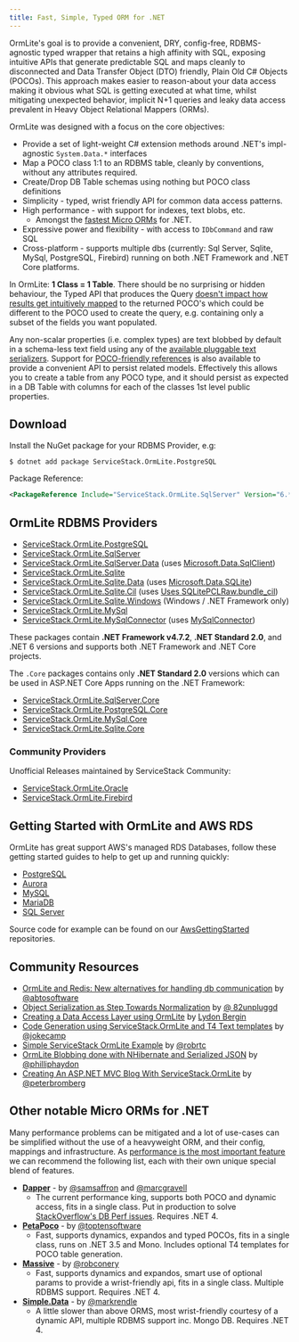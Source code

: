 ```yaml
---
title: Fast, Simple, Typed ORM for .NET
---
```


OrmLite's goal is to provide a convenient, DRY, config-free, RDBMS-agnostic typed wrapper that retains
a high affinity with SQL, exposing intuitive APIs that generate predictable SQL and maps cleanly to
 disconnected and Data Transfer Object (DTO) friendly, Plain Old C# Objects (POCOs). This approach makes easier to reason-about your data access making
it obvious what SQL is getting executed at what time, whilst mitigating unexpected behavior,
implicit N+1 queries and leaky data access prevalent in Heavy Object Relational Mappers (ORMs).

OrmLite was designed with a focus on the core objectives:

* Provide a set of light-weight C# extension methods around .NET's impl-agnostic `System.Data.*` interfaces
* Map a POCO class 1:1 to an RDBMS table, cleanly by conventions, without any attributes required.
* Create/Drop DB Table schemas using nothing but POCO class definitions
* Simplicity - typed, wrist friendly API for common data access patterns.
* High performance - with support for indexes, text blobs, etc.
    * Amongst the [fastest Micro ORMs](https://servicestackv3.github.io/Mono/src/Mono/benchmarks/default.htm) for .NET.
* Expressive power and flexibility - with access to `IDbCommand` and raw SQL
* Cross-platform - supports multiple dbs (currently: Sql Server, Sqlite, MySql, PostgreSQL, Firebird) running on both .NET Framework and .NET Core platforms.

In OrmLite: **1 Class = 1 Table**. There should be no surprising or hidden behaviour, the Typed API
that produces the Query
[doesn't impact how results get intuitively mapped](http://stackoverflow.com/a/37443162/85785)
to the returned POCO's which could be different to the POCO used to create the query, e.g. containing only
a subset of the fields you want populated.

Any non-scalar properties (i.e. complex types) are text blobbed by default in a schema-less text field
using any of the [available pluggable text serializers](#pluggable-complex-type-serializers).
Support for [POCO-friendly references](#reference-support-poco-style) is also available to provide
a convenient API to persist related models. Effectively this allows you to create a table from any
POCO type, and it should persist as expected in a DB Table with columns for each of the classes 1st
level public properties.

## Download

Install the NuGet package for your RDBMS Provider, e.g:

```
$ dotnet add package ServiceStack.OrmLite.PostgreSQL
```

Package Reference:

```xml
<PackageReference Include="ServiceStack.OrmLite.SqlServer" Version="6.*" />
```

## OrmLite RDBMS Providers

- [ServiceStack.OrmLite.PostgreSQL](http://nuget.org/List/Packages/ServiceStack.OrmLite.PostgreSQL)
- [ServiceStack.OrmLite.SqlServer](http://nuget.org/List/Packages/ServiceStack.OrmLite.SqlServer)
- [ServiceStack.OrmLite.SqlServer.Data](http://nuget.org/List/Packages/ServiceStack.OrmLite.SqlServer.Data) (uses [Microsoft.Data.SqlClient](https://devblogs.microsoft.com/dotnet/introducing-the-new-microsoftdatasqlclient/))
- [ServiceStack.OrmLite.Sqlite](http://nuget.org/packages/ServiceStack.OrmLite.Sqlite)
- [ServiceStack.OrmLite.Sqlite.Data](http://nuget.org/packages/ServiceStack.OrmLite.Sqlite.Data) (uses [Microsoft.Data.SQLite](https://stackoverflow.com/a/52025556/85785))
- [ServiceStack.OrmLite.Sqlite.Cil](http://nuget.org/packages/ServiceStack.OrmLite.Sqlite.Cil) (uses [Uses SQLitePCLRaw.bundle_cil](https://ericsink.com/entries/sqlite_llama_preview.html))
- [ServiceStack.OrmLite.Sqlite.Windows](http://nuget.org/packages/ServiceStack.OrmLite.Sqlite.Windows) (Windows / .NET Framework only)
- [ServiceStack.OrmLite.MySql](http://nuget.org/List/Packages/ServiceStack.OrmLite.MySql)
- [ServiceStack.OrmLite.MySqlConnector](http://nuget.org/List/Packages/ServiceStack.OrmLite.MySqlConnector) (uses [MySqlConnector](https://github.com/mysql-net/MySqlConnector))

These packages contain **.NET Framework v4.7.2**, **.NET Standard 2.0**, and .NET 6 versions and supports both .NET Framework and .NET Core projects.

The `.Core` packages contains only **.NET Standard 2.0** versions which can be used in ASP.NET Core Apps running on the .NET Framework:

- [ServiceStack.OrmLite.SqlServer.Core](http://nuget.org/List/Packages/ServiceStack.OrmLite.SqlServer.Core)
- [ServiceStack.OrmLite.PostgreSQL.Core](http://nuget.org/List/Packages/ServiceStack.OrmLite.PostgreSQL.Core)
- [ServiceStack.OrmLite.MySql.Core](http://nuget.org/List/Packages/ServiceStack.OrmLite.MySql.Core)
- [ServiceStack.OrmLite.Sqlite.Core](http://nuget.org/packages/ServiceStack.OrmLite.Sqlite.Core)

### Community Providers

Unofficial Releases maintained by ServiceStack Community:

- [ServiceStack.OrmLite.Oracle](http://nuget.org/packages/ServiceStack.OrmLite.Oracle)
- [ServiceStack.OrmLite.Firebird](http://nuget.org/List/Packages/ServiceStack.OrmLite.Firebird)

## Getting Started with OrmLite and AWS RDS

OrmLite has great support AWS's managed RDS Databases, follow these getting started guides to help to get up and running quickly:

- [PostgreSQL](https://github.com/ServiceStackApps/AwsGettingStarted#getting-started-with-aws-rds-postgresql-and-ormlite)
- [Aurora](https://github.com/ServiceStackApps/AwsGettingStarted#getting-started-with-aws-rds-aurora-and-ormlite)
- [MySQL](https://github.com/ServiceStackApps/AwsGettingStarted#getting-started-with-aws-rds-mysql-and-ormlite)
- [MariaDB](https://github.com/ServiceStackApps/AwsGettingStarted#getting-started-with-aws-rds-mariadb-and-ormlite)
- [SQL Server](https://github.com/ServiceStackApps/AwsGettingStarted#getting-started-with-aws-rds-sql-server-and-ormlite)

Source code for example can be found on our [AwsGettingStarted](https://github.com/ServiceStackApps/AwsGettingStarted) repositories.


## Community Resources

- [OrmLite and Redis: New alternatives for handling db communication](http://www.abtosoftware.com/blog/servicestack-ormlite-and-redis-new-alternatives-for-handling-db-communication) by [@abtosoftware](https://twitter.com/abtosoftware)
- [Object Serialization as Step Towards Normalization](http://www.unpluggeddevelopment.com/post/85225892120/object-serialization-as-step-towards-normalization) by [@ 82unpluggd](https://twitter.com/82unpluggd)
- [Creating a Data Access Layer using OrmLite](http://blogs.askcts.com/2014/05/07/getting-started-with-servicestack-part-2/) by [Lydon Bergin](http://blogs.askcts.com/)
- [Code Generation using ServiceStack.OrmLite and T4 Text templates](http://jokecamp.wordpress.com/2013/09/07/code-generation-using-servicestack-ormlite-and-t4-text-templates/) by [@jokecamp](https://twitter.com/jokecamp)
- [Simple ServiceStack OrmLite Example](http://www.curlette.com/?p=1068) by [@robrtc](https://twitter.com/robrtc)
- [OrmLite Blobbing done with NHibernate and Serialized JSON](http://www.philliphaydon.com/2012/03/ormlite-blobbing-done-with-nhibernate-and-serialized-json/) by [@philliphaydon](https://twitter.com/philliphaydon)
- [Creating An ASP.NET MVC Blog With ServiceStack.OrmLite](http://www.eggheadcafe.com/tutorials/asp-net/285cbe96-9922-406a-b193-3a0b40e31c40/creating-an-aspnet-mvc-blog-with-servicestackormlite.aspx) by [@peterbromberg](https://twitter.com/peterbromberg)

## Other notable Micro ORMs for .NET
Many performance problems can be mitigated and a lot of use-cases can be simplified without the use of a heavyweight ORM, and their config, mappings and infrastructure.
As [performance is the most important feature](https://github.com/mythz/ScalingDotNET) we can recommend the following list, each with their own unique special blend of features.

* **[Dapper](http://code.google.com/p/dapper-dot-net/)** - by [@samsaffron](http://twitter.com/samsaffron) and [@marcgravell](http://twitter.com/marcgravell)
    - The current performance king, supports both POCO and dynamic access, fits in a single class. Put in production to solve [StackOverflow's DB Perf issues](http://samsaffron.com/archive/2011/03/30/How+I+learned+to+stop+worrying+and+write+my+own+ORM). Requires .NET 4.
* **[PetaPoco](http://www.toptensoftware.com/petapoco/)** - by [@toptensoftware](http://twitter.com/toptensoftware)
    - Fast, supports dynamics, expandos and typed POCOs, fits in a single class, runs on .NET 3.5 and Mono. Includes optional T4 templates for POCO table generation.
* **[Massive](https://github.com/robconery/massive)** - by [@robconery](http://twitter.com/robconery)
    - Fast, supports dynamics and expandos, smart use of optional params to provide a wrist-friendly api, fits in a single class. Multiple RDBMS support. Requires .NET 4.
* **[Simple.Data](https://github.com/markrendle/Simple.Data)** - by [@markrendle](http://twitter.com/markrendle)
    - A little slower than above ORMS, most wrist-friendly courtesy of a dynamic API, multiple RDBMS support inc. Mongo DB. Requires .NET 4.
